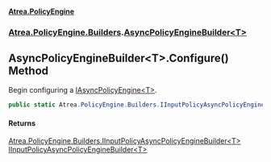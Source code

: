 #### [Atrea.PolicyEngine](./index.md 'index')
### [Atrea.PolicyEngine.Builders](./Atrea-PolicyEngine-Builders.md 'Atrea.PolicyEngine.Builders').[AsyncPolicyEngineBuilder&lt;T&gt;](./Atrea-PolicyEngine-Builders-AsyncPolicyEngineBuilder-T-.md 'Atrea.PolicyEngine.Builders.AsyncPolicyEngineBuilder&lt;T&gt;')
## AsyncPolicyEngineBuilder&lt;T&gt;.Configure() Method
Begin configuring a [IAsyncPolicyEngine&lt;T&gt;](./Atrea-PolicyEngine-IAsyncPolicyEngine-T-.md 'Atrea.PolicyEngine.IAsyncPolicyEngine&lt;T&gt;').  
```csharp
public static Atrea.PolicyEngine.Builders.IInputPolicyAsyncPolicyEngineBuilder<T> Configure();
```
#### Returns
[Atrea.PolicyEngine.Builders.IInputPolicyAsyncPolicyEngineBuilder&lt;](./Atrea-PolicyEngine-Builders-IInputPolicyAsyncPolicyEngineBuilder-T-.md 'Atrea.PolicyEngine.Builders.IInputPolicyAsyncPolicyEngineBuilder&lt;T&gt;')[T](./Atrea-PolicyEngine-Builders-AsyncPolicyEngineBuilder-T-.md#Atrea-PolicyEngine-Builders-AsyncPolicyEngineBuilder-T--T 'Atrea.PolicyEngine.Builders.AsyncPolicyEngineBuilder&lt;T&gt;.T')[&gt;](./Atrea-PolicyEngine-Builders-IInputPolicyAsyncPolicyEngineBuilder-T-.md 'Atrea.PolicyEngine.Builders.IInputPolicyAsyncPolicyEngineBuilder&lt;T&gt;')  
[IInputPolicyAsyncPolicyEngineBuilder&lt;T&gt;](./Atrea-PolicyEngine-Builders-IInputPolicyAsyncPolicyEngineBuilder-T-.md 'Atrea.PolicyEngine.Builders.IInputPolicyAsyncPolicyEngineBuilder&lt;T&gt;')  
